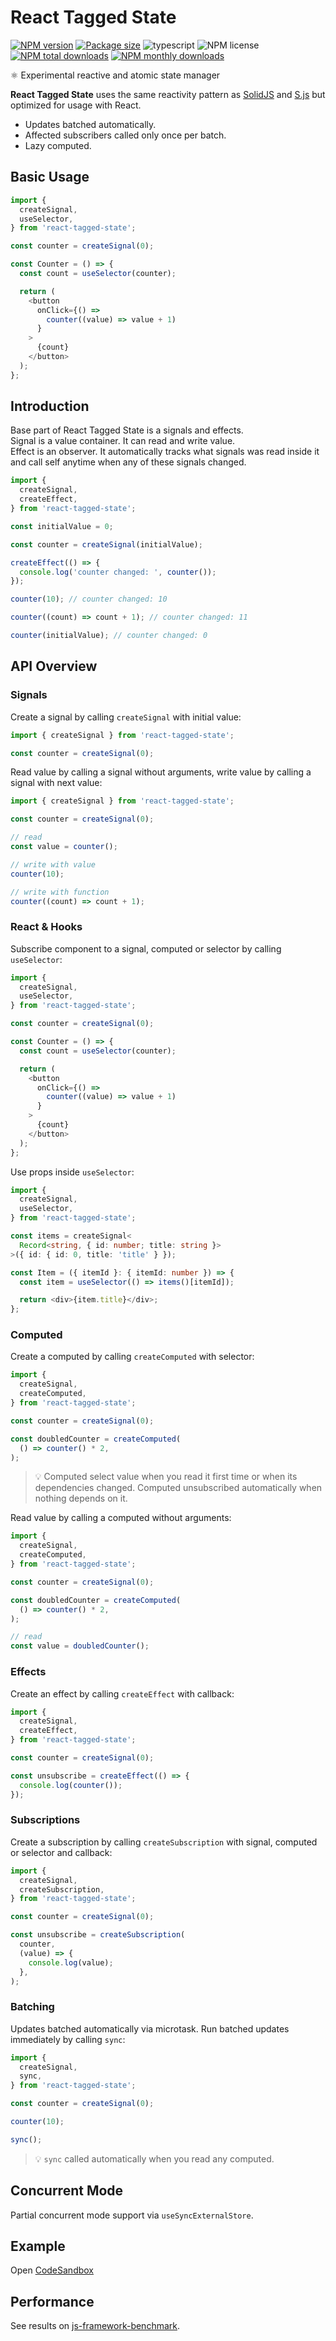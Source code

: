 # React Tagged State

[![NPM version](https://img.shields.io/npm/v/react-tagged-state.svg?style=flat)](https://www.npmjs.com/package/react-tagged-state)
[![Package size](https://img.shields.io/bundlephobia/minzip/react-tagged-state.svg)](https://bundlephobia.com/result?p=react-tagged-state)
![typescript](https://img.shields.io/badge/%3C%2F%3E-TypeScript-blue.svg)
![NPM license](https://img.shields.io/npm/l/react-tagged-state.svg?style=flat)
[![NPM total downloads](https://img.shields.io/npm/dt/react-tagged-state.svg?style=flat)](https://npmcharts.com/compare/react-tagged-state?minimal=true)
[![NPM monthly downloads](https://img.shields.io/npm/dm/react-tagged-state.svg?style=flat)](https://npmcharts.com/compare/react-tagged-state?minimal=true)

⚛️ Experimental reactive and atomic state manager

**React Tagged State** uses the same reactivity pattern as [SolidJS](https://www.solidjs.com/) and [S.js](https://github.com/adamhaile/S) but optimized for usage with React.

- Updates batched automatically.
- Affected subscribers called only once per batch.
- Lazy computed.

## Basic Usage

```typescript jsx
import {
  createSignal,
  useSelector,
} from 'react-tagged-state';

const counter = createSignal(0);

const Counter = () => {
  const count = useSelector(counter);

  return (
    <button
      onClick={() =>
        counter((value) => value + 1)
      }
    >
      {count}
    </button>
  );
};
```

## Introduction

Base part of React Tagged State is a signals and effects.<br>
Signal is a value container. It can read and write value.<br>
Effect is an observer. It automatically tracks what signals was read inside it and call self anytime when any of these signals changed.

```typescript jsx
import {
  createSignal,
  createEffect,
} from 'react-tagged-state';

const initialValue = 0;

const counter = createSignal(initialValue);

createEffect(() => {
  console.log('counter changed: ', counter());
});

counter(10); // counter changed: 10

counter((count) => count + 1); // counter changed: 11

counter(initialValue); // counter changed: 0
```

## API Overview

### Signals

Create a signal by calling `createSignal` with initial value:

```typescript jsx
import { createSignal } from 'react-tagged-state';

const counter = createSignal(0);
```

Read value by calling a signal without arguments, write value by calling a signal with next value:

```typescript jsx
import { createSignal } from 'react-tagged-state';

const counter = createSignal(0);

// read
const value = counter();

// write with value
counter(10);

// write with function
counter((count) => count + 1);
```

### React & Hooks

Subscribe component to a signal, computed or selector by calling `useSelector`:

```typescript jsx
import {
  createSignal,
  useSelector,
} from 'react-tagged-state';

const counter = createSignal(0);

const Counter = () => {
  const count = useSelector(counter);

  return (
    <button
      onClick={() =>
        counter((value) => value + 1)
      }
    >
      {count}
    </button>
  );
};
```

Use props inside `useSelector`:

```typescript jsx
import {
  createSignal,
  useSelector,
} from 'react-tagged-state';

const items = createSignal<
  Record<string, { id: number; title: string }>
>({ id: { id: 0, title: 'title' } });

const Item = ({ itemId }: { itemId: number }) => {
  const item = useSelector(() => items()[itemId]);

  return <div>{item.title}</div>;
};
```

### Computed

Create a computed by calling `createComputed` with selector:

```typescript jsx
import {
  createSignal,
  createComputed,
} from 'react-tagged-state';

const counter = createSignal(0);

const doubledCounter = createComputed(
  () => counter() * 2,
);
```

> 💡 Computed select value when you read it first time or when its dependencies changed. Computed unsubscribed automatically when nothing depends on it.

Read value by calling a computed without arguments:

```typescript jsx
import {
  createSignal,
  createComputed,
} from 'react-tagged-state';

const counter = createSignal(0);

const doubledCounter = createComputed(
  () => counter() * 2,
);

// read
const value = doubledCounter();
```

### Effects

Create an effect by calling `createEffect` with callback:

```typescript jsx
import {
  createSignal,
  createEffect,
} from 'react-tagged-state';

const counter = createSignal(0);

const unsubscribe = createEffect(() => {
  console.log(counter());
});
```

### Subscriptions

Create a subscription by calling `createSubscription` with signal, computed or selector and callback:

```typescript jsx
import {
  createSignal,
  createSubscription,
} from 'react-tagged-state';

const counter = createSignal(0);

const unsubscribe = createSubscription(
  counter,
  (value) => {
    console.log(value);
  },
);
```

### Batching

Updates batched automatically via microtask. Run batched updates immediately by calling `sync`:

```typescript jsx
import {
  createSignal,
  sync,
} from 'react-tagged-state';

const counter = createSignal(0);

counter(10);

sync();
```

> 💡 `sync` called automatically when you read any computed.

## Concurrent Mode

Partial concurrent mode support via `useSyncExternalStore`.

## Example

Open [CodeSandbox](https://codesandbox.io/s/react-tagged-state-qco1t)

## Performance

See results on [js-framework-benchmark](https://rawgit.com/krausest/js-framework-benchmark/master/webdriver-ts-results/table.html).
